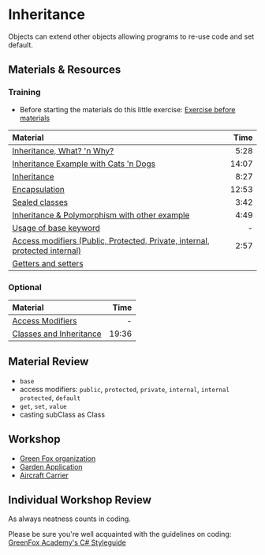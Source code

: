# Inheritance
Objects can extend other objects allowing programs to re-use code and set default.

## Materials & Resources

### Training
- Before starting the materials do this little exercise: [Exercise before materials](green-fox/c-sharp/green-fox-shorter-c%23.md)


| Material | Time |
|:-------- |-----:|
|[Inheritance, What? 'n Why?](https://www.youtube.com/watch?v=18f41HX2gHk)|5:28|
|[Inheritance Example with Cats 'n Dogs](https://www.youtube.com/watch?v=EiBCF7rYRtI)|14:07|
|[Inheritance](https://www.youtube.com/watch?v=DMGqp8lzbU0)|8:27|
|[Encapsulation](https://www.youtube.com/watch?v=6Ez3eNGZnCk)|12:53|
|[Sealed classes](https://www.youtube.com/watch?v=CanZ-1AW3jU)|3:42|
|[Inheritance & Polymorphism with other example](https://www.youtube.com/watch?v=18D8R3hwYW8)|4:49|
|[Usage of base keyword](https://docs.microsoft.com/en-us/dotnet/csharp/language-reference/keywords/base)|-|
|[Access modifiers (Public, Protected, Private, internal, protected internal)](https://www.youtube.com/watch?v=-pcbDvUh4e0)|2:57|
|[Getters and setters](https://docs.microsoft.com/en-us/dotnet/csharp/programming-guide/classes-and-structs/using-properties)||


### Optional
| Material | Time |
|:-------- |-----:|
|[Access Modifiers](http://www.msdotnet.co.in/2012/06/access-specifier-or-modifier-in-c.html#.Wb-wnGeCyV4)|-|
|[Classes and Inheritance](https://channel9.msdn.com/Series/C-Sharp-Fundamentals-Development-for-Absolute-Beginners/Working-with-Classes-and-Inheritances-in-the-NET-Framework-Class-Library-16)|19:36|

## Material Review
- `base`
- access modifiers: `public`, `protected`, `private`, `internal`, `internal protected`, `default`
- `get`, `set`, `value`
- casting subClass as Class

## Workshop
- [Green Fox organization](green-fox/c-sharp/green-fox-c%23.md)
- [Garden Application](garden-app/garden-app.md)
- [Aircraft Carrier](aircraft-carrier/aircraft-carrier.md)


## Individual Workshop Review
As always neatness counts in coding.

Please be sure you're well acquainted with the guidelines on coding: [GreenFox Academy's C# Styleguide](https://github.com/greenfox-academy/alpaga-syllabus/blob/master/Styleguide/cs.md)
